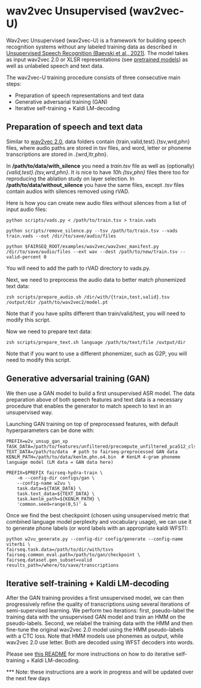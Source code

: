 # wav2vec Unsupervised  (wav2vec-U)
  
Wav2vec Unsupervised (wav2vec-U) is a framework for building speech recognition systems without any labeled training data as described in [Unsupervised Speech Recognition (Baevski et al., 2021)](https://ai.facebook.com/research/publications/unsupervised-speech-recognition).  The model takes as input wav2vec 2.0 or XLSR representations (see [pretrained models](https://github.com/pytorch/fairseq/blob/master/examples/wav2vec)) as well as unlabeled speech and text data.  
  
  The wav2vec-U training procedure consists of three consecutive main steps:
* Preparation of speech representations and text data
* Generative adversarial training (GAN)
* Iterative self-training + Kaldi LM-decoding

## Preparation of speech and text data
Similar to [wav2vec 2.0](https://github.com/pytorch/fairseq/blob/master/examples/wav2vec/README.md),  data folders contain {train,valid,test}.{tsv,wrd,phn} files, where audio paths are stored in tsv files, and word, letter or phoneme transcriptions are stored in .{wrd,ltr,phn}.

In **/path/to/data/with_silence** you need a *train.tsv* file as well as (optionally) *{valid,test}.{tsv,wrd,phn}*. It is nice to have *10h.{tsv,phn}* files there too for reproducing the ablation study on  layer selection. In **/path/to/data/without_silence** you have the same files, except *.tsv* files contain audios with silences removed using rVAD.

Here is how you can create new audio files without silences from a list of input audio files:
```shell
python scripts/vads.py < /path/to/train.tsv > train.vads

python scripts/remove_silence.py --tsv /path/to/train.tsv --vads train.vads --out /dir/to/save/audio/files

python $FAIRSEQ_ROOT/examples/wav2vec/wav2vec_manifest.py /dir/to/save/audio/files --ext wav --dest /path/to/new/train.tsv --valid-percent 0
```

You will need to add the path to rVAD directory to vads.py.

Next, we need to preprocess the audio data to better match phonemized text data:

```shell
zsh scripts/prepare_audio.sh /dir/with/{train,test,valid}.tsv /output/dir /path/to/wav2vec2/model.pt
```
Note that if you have splits different than train/valid/test, you will need to modify this script.

Now we need to prepare text data:
```shell
zsh scripts/prepare_text.sh language /path/to/text/file /output/dir
```

Note that if you want to use a different phonemizer, such as G2P, you will need to modify this script.


## Generative adversarial training (GAN)

We then use a GAN model to build a first unsupervised ASR model. The data preparation above of both speech features and text data is a necessary procedure that enables the generator to match speech to text in an unsupervised way. 

Launching GAN training on top of preprocessed features, with default hyperparameters can be done with:

```
PREFIX=w2v_unsup_gan_xp
TASK_DATA=/path/to/features/unfiltered/precompute_unfiltered_pca512_cls128_mean_pooled  
TEXT_DATA=/path/to/data  # path to fairseq-preprocessed GAN data
KENLM_PATH=/path/to/data/kenlm.phn.o4.bin  # KenLM 4-gram phoneme language model (LM data = GAN data here)

PREFIX=$PREFIX fairseq-hydra-train \
	-m --config-dir configs/gan \
	--config-name w2vu \
	task.data=${TASK_DATA} \
	task.text_data=${TEXT_DATA} \
	task.kenlm_path=${KENLM_PATH} \
	'common.seed=range(0,5)' &
```

Once we find the best checkpoint (chosen using unsupervised metric that combined language model perplexity and vocabulary usage), we can use it to generate phone labels (or word labels with an appropriate kaldi WFST):

```shell
python w2vu_generate.py --config-dir config/generate --config-name viterbi \
fairseq.task.data=/path/to/dir/with/tsvs fairseq.common_eval.path=/path/to/gan/checkpoint \ 
fairseq.dataset.gen_subset=valid results_path=/where/to/save/transcriptions
```
## Iterative self-training + Kaldi LM-decoding
After the GAN training provides a first unsupervised model, we can then progressively refine the quality of transcriptions using several iterations of semi-supervised learning. We perform two iterations: first, pseudo-label the training data with the unsupervised GAN model and train an HMM on the pseudo-labels. Second, we relabel the training data with the HMM and then fine-tune the original wav2vec 2.0 model using the HMM pseudo-labels with a CTC loss. Note that HMM models use phonemes as output, while wav2vec 2.0 use letter. Both are decoded using WFST decoders into words.


Please see [this README](http://github.com/pytorch/fairseq/tree/master/examples/wav2vec/unsupervised/kaldi_st) for more instructions on how to do iterative self-training + Kaldi LM-decoding.

*** Note: these instructions are a work in progress and will be updated over the next few days
